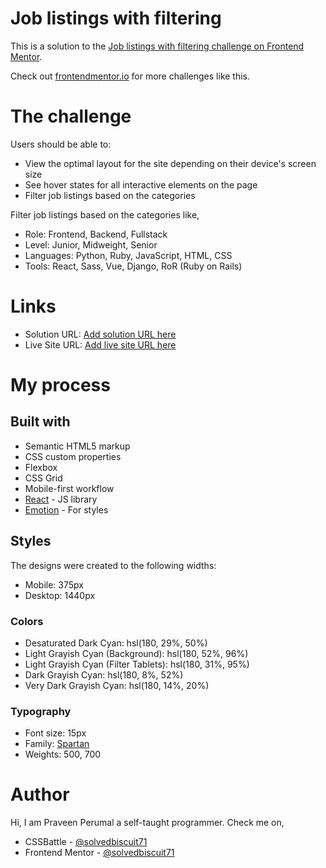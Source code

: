# Job listings with filtering

This is a solution to the [Job listings with filtering challenge on Frontend Mentor](https://www.frontendmentor.io/challenges/job-listings-with-filtering-ivstIPCt).

Check out [frontendmentor.io](https://www.frontendmentor.io/) for more challenges like this.

# The challenge

Users should be able to:

- View the optimal layout for the site depending on their device's screen size
- See hover states for all interactive elements on the page
- Filter job listings based on the categories

Filter job listings based on the categories like,

- Role: Frontend, Backend, Fullstack
- Level: Junior, Midweight, Senior
- Languages: Python, Ruby, JavaScript, HTML, CSS
- Tools: React, Sass, Vue, Django, RoR (Ruby on Rails)

# Links

- Solution URL: [Add solution URL here](https://www.frontendmentor.io/solutions/job-listing-with-filters-in-react-and-emotion-for-styled-components-BJpeEhemq)
- Live Site URL: [Add live site URL here](https://job-listing-with-filters.vercel.app/)

# My process

## Built with

- Semantic HTML5 markup
- CSS custom properties
- Flexbox
- CSS Grid
- Mobile-first workflow
- [React](https://reactjs.org/) - JS library
- [Emotion](https://emotion.sh/docs/introduction) - For styles

## Styles

The designs were created to the following widths:

- Mobile: 375px
- Desktop: 1440px

### Colors

- Desaturated Dark Cyan: hsl(180, 29%, 50%)
- Light Grayish Cyan (Background): hsl(180, 52%, 96%)
- Light Grayish Cyan (Filter Tablets): hsl(180, 31%, 95%)
- Dark Grayish Cyan: hsl(180, 8%, 52%)
- Very Dark Grayish Cyan: hsl(180, 14%, 20%)

### Typography

- Font size: 15px
- Family: [Spartan](https://fonts.google.com/specimen/Spartan)
- Weights: 500, 700

# Author

Hi, I am Praveen Perumal a self-taught programmer. Check me on,

- CSSBattle - [@solvedbiscuit71](https://cssbattle.dev/player/solvedbiscuit71)
- Frontend Mentor - [@solvedbiscuit71](https://www.frontendmentor.io/profile/solvedbiscuit71)